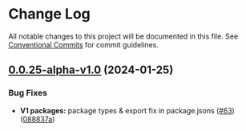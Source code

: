 # Change Log

All notable changes to this project will be documented in this file.
See [Conventional Commits](https://conventionalcommits.org) for commit guidelines.

## [0.0.25-alpha-v1.0](https://github.com/PAST3LLE/schematics-monorepo/compare/@past3lle/assets@0.0.24...@past3lle/assets@0.0.25-alpha-v1.0) (2024-01-25)


### Bug Fixes

* **V1 packages:**  package types & export fix in package.jsons ([#63](https://github.com/PAST3LLE/schematics-monorepo/issues/63)) ([088837a](https://github.com/PAST3LLE/schematics-monorepo/commit/088837aab3b1b1de1bab441be90880199b7af62b))
